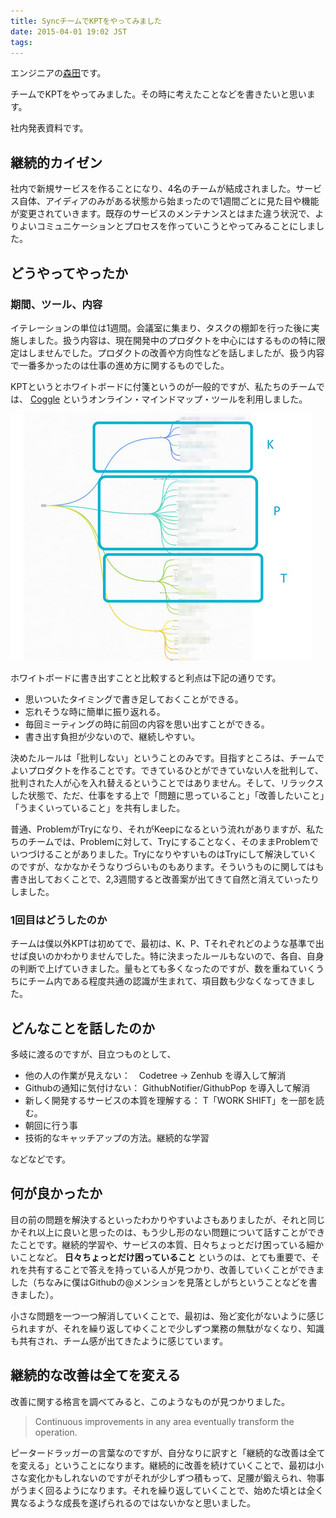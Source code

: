 ```yaml
---
title: SyncチームでKPTをやってみました
date: 2015-04-01 19:02 JST
tags:
---
```


エンジニアの[森田](http://twitter.com/morizotter/)です。

チームでKPTをやってみました。その時に考えたことなどを書きたいと思います。

<script async class="speakerdeck-embed" data-id="eab824f9ec6840428bee0e56a50548cd" data-ratio="1.33159947984395" src="//speakerdeck.com/assets/embed.js"></script>

社内発表資料です。

## 継続的カイゼン

社内で新規サービスを作ることになり、4名のチームが結成されました。サービス自体、アイディアのみがある状態から始まったので1週間ごとに見た目や機能が変更されていきます。既存のサービスのメンテナンスとはまた違う状況で、よりよいコミュニケーションとプロセスを作っていこうとやってみることにしました。

## どうやってやったか

### 期間、ツール、内容

イテレーションの単位は1週間。会議室に集まり、タスクの棚卸を行った後に実施しました。扱う内容は、現在開発中のプロダクトを中心にはするものの特に限定はしませんでした。プロダクトの改善や方向性などを話しましたが、扱う内容で一番多かったのは仕事の進め方に関するものでした。

KPTというとホワイトボードに付箋というのが一般的ですが、私たちのチームでは、 [Coggle](https://coggle.it/) というオンライン・マインドマップ・ツールを利用しました。

![Coggle](./images/coggle-whole.png)

ホワイトボードに書き出すことと比較すると利点は下記の通りです。

- 思いついたタイミングで書き足しておくことができる。
- 忘れそうな時に簡単に振り返れる。
- 毎回ミーティングの時に前回の内容を思い出すことができる。
- 書き出す負担が少ないので、継続しやすい。

決めたルールは「批判しない」ということのみです。目指すところは、チームでよいプロダクトを作ることです。できているひとができていない人を批判して、批判された人が心を入れ替えるということではありません。そして、リラックスした状態で、ただ、仕事をする上で「問題に思っていること」「改善したいこと」「うまくいっていること」を共有しました。

普通、ProblemがTryになり、それがKeepになるという流れがありますが、私たちのチームでは、Problemに対して、Tryにすることなく、そのままProblemでいつづけることがありました。TryになりやすいものはTryにして解決していくのですが、なかなかそうなりづらいものもあります。そういうものに関してはも書き出しておくことで、2,3週間すると改善案が出てきて自然と消えていったりしました。

### 1回目はどうしたのか

チームは僕以外KPTは初めてで、最初は、K、P、Tそれぞれどのような基準で出せば良いのかわかりませんでした。特に決まったルールもないので、各自、自身の判断で上げていきました。量もとても多くなったのですが、数を重ねていくうちにチーム内である程度共通の認識が生まれて、項目数も少なくなってきました。

## どんなことを話したのか

多岐に渡るのですが、目立つものとして、

- 他の人の作業が見えない：　Codetree -> Zenhub を導入して解消
- Githubの通知に気付けない： GithubNotifier/GithubPop を導入して解消
- 新しく開発するサービスの本質を理解する： T「WORK SHIFT」を一部を読む。
- 朝回に行う事
- 技術的なキャッチアップの方法。継続的な学習

などなどです。

## 何が良かったか

目の前の問題を解決するといったわかりやすいよさもありましたが、それと同じかそれ以上に良いと思ったのは、もう少し形のない問題について話すことができたことです。継続的学習や、サービスの本質、日々ちょっとだけ困っている細かいことなど。 **日々ちょっとだけ困っていること** というのは、とても重要で、それを共有することで答えを持っている人が見つかり、改善していくことができました（ちなみに僕はGithubの@メンションを見落としがちということなどを書きました）。

小さな問題を一つ一つ解消していくことで、最初は、殆ど変化がないように感じられますが、それを繰り返してゆくことで少しずつ業務の無駄がなくなり、知識も共有され、チーム感が出てきたように感じています。

## 継続的な改善は全てを変える

改善に関する格言を調べてみると、このようなものが見つかりました。

> Continuous improvements in any area eventually transform the operation.

ピータードラッガーの言葉なのですが、自分なりに訳すと「継続的な改善は全てを変える」ということになります。継続的に改善を続けていくことで、最初は小さな変化かもしれないのですがそれが少しずつ積もって、足腰が鍛えられ、物事がうまく回るようになります。それを繰り返していくことで、始めた頃とは全く異なるような成長を遂げられるのではないかなと思いました。